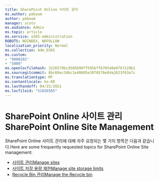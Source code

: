 ```yaml
---
title: SharePoint Online 사이트 관리
ms.author: pebaum
author: pebaum
manager: scotv
ms.audience: Admin
ms.topic: article
ms.service: o365-administration
ROBOTS: NOINDEX, NOFOLLOW
localization_priority: Normal
ms.collection: Adm_O365
ms.custom:
- "9000292"
- "5808"
ms.openlocfilehash: 3226579bcd505699ff595bffb70548e0767229b1
ms.sourcegitcommit: 8bc60ec34bc1e40685e3976576e04a2623f63a7c
ms.translationtype: MT
ms.contentlocale: ko-KR
ms.lasthandoff: 04/15/2021
ms.locfileid: "51826565"
---
```

# <a name="sharepoint-online-site-management"></a><span data-ttu-id="1409c-102">SharePoint Online 사이트 관리</span><span class="sxs-lookup"><span data-stu-id="1409c-102">SharePoint Online Site Management</span></span>

<span data-ttu-id="1409c-103">SharePoint Online 사이트 관리에 대해 자주 요청되는 몇 가지 항목은 다음과 같습니다.</span><span class="sxs-lookup"><span data-stu-id="1409c-103">Here are some frequently requested topics for SharePoint Online Site management:</span></span>

- [<span data-ttu-id="1409c-104">사이트 관리</span><span class="sxs-lookup"><span data-stu-id="1409c-104">Manage sites</span></span>](https://docs.microsoft.com/sharepoint/manage-sites-in-new-admin-center)
- [<span data-ttu-id="1409c-105">사이트 저장 용량 제한</span><span class="sxs-lookup"><span data-stu-id="1409c-105">Manage site storage limits</span></span>](https://docs.microsoft.com/sharepoint/manage-site-collection-storage-limits)
- [<span data-ttu-id="1409c-106">Recycle Bin 관리</span><span class="sxs-lookup"><span data-stu-id="1409c-106">Manage the Recycle bin</span></span>](https://support.microsoft.com/office/8a6c2198-910e-42dc-9a9c-bc5bc4f327da)